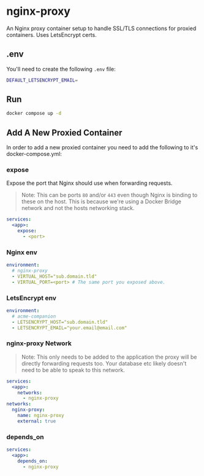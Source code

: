 # nginx-proxy

An Nginx proxy container setup to handle SSL/TLS connections for proxied containers. Uses LetsEncrypt certs.

## .env

You'll need to create the following `.env` file:

```bash
DEFAULT_LETSENCRYPT_EMAIL=
```

## Run

```bash
docker compose up -d
```

## Add A New Proxied Container

In order to add a new proxied container you need to add the following to it's docker-compose.yml:

### expose

Expose the port that Nginx should use when forwarding requests.

> Note: This can be ports `80` and/or `443` even though Nginx is binding to these on the host. This is because we're using a Docker Bridge network and not the hosts networking stack.

```yaml
services:
  <app>:
    expose:
      - <port>
```

### Nginx env

```yaml
environment:
  # nginx-proxy
  - VIRTUAL_HOST="sub.domain.tld"
  - VIRTUAL_PORT=<port> # The same port you exposed above.
```

### LetsEncrypt env

```yaml
environment:
  # acme-companion
  - LETSENCRYPT_HOST="sub.domain.tld"
  - LETSENCRYPT_EMAIL="your.email@email.com"
```

### nginx-proxy Network

> Note: This only needs to be added to the application the proxy will be directly forwarding requests too. Your database etc likely doesn't need to be able to speak to this network.

```yaml
services:
  <app>:
    networks:
      - nginx-proxy
networks:
  nginx-proxy:
    name: nginx-proxy
    external: true
```

### depends_on

```yaml
services:
  <app>:
    depends_on:
      - nginx-proxy
```
